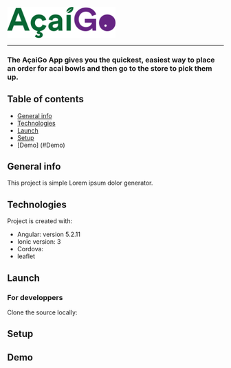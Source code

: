 <img src="src/assets/imgs/acai.png" width="50%" height="50%">

<hr>

<h3>The AçaiGo App gives you the quickest, easiest way to place an order for acai bowls and then go to the store to pick them up.</h3>

## Table of contents
* [General info](#general-info)
* [Technologies](#technologies)
* [Launch](#Launch)
* [Setup](#setup)
* [Demo] (#Demo)

## General info
This project is simple Lorem ipsum dolor generator.
	
## Technologies
Project is created with:

* Angular: version 5.2.11
* Ionic version: 3
* Cordova: 
* leaflet

## Launch

<h3> For developpers </h3>

Clone the source locally:

## Setup

## Demo
